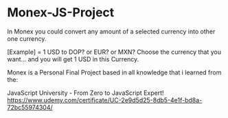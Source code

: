 # Monex-JS-Project

In Monex you could convert any amount of a selected currency into other one currency.

[Example] = 1 USD to DOP? or EUR? or MXN? Choose the currency that you want... and you will get 1 USD in this Currency.

Monex is a Personal Final Project based in all knowledge that i learned from the:

JavaScript University - From Zero to JavaScript Expert!
https://www.udemy.com/certificate/UC-2e9d5d25-8db5-4e1f-bd8a-72bc55974304/
